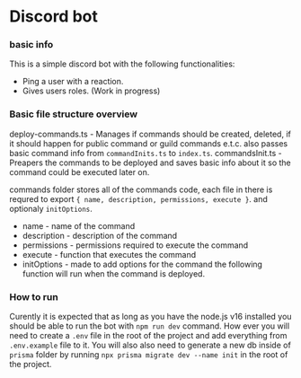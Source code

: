 # Discord bot

### basic info

This is a simple discord bot with the following functionalities:

-   Ping a user with a reaction.
-   Gives users roles. (Work in progress)

### Basic file structure overview

deploy-commands.ts - Manages if commands should be created, deleted, if it should happen for public command or guild commands e.t.c. also passes basic command info from `commandInits.ts` to `index.ts`.
commandsInit.ts - Preapers the commands to be deployed and saves basic info about it so the command could be executed later on.

commands folder stores all of the commands code, each file in there is requred to export `{ name, description, permissions, execute }`. and optionaly `initOptions`.

-   name - name of the command
-   description - description of the command
-   permissions - permissions required to execute the command
-   execute - function that executes the command
-   initOptions - made to add options for the command the following function will run when the command is deployed.

### How to run

Curently it is expected that as long as you have the node.js v16 installed you should be able to run the bot with `npm run dev` command. How ever you will need to create a `.env` file in the root of the project and add everything from `.env.example` file to it. You will also also need to generate a new db inside of `prisma` folder by running `npx prisma migrate dev --name init` in the root of the project.
